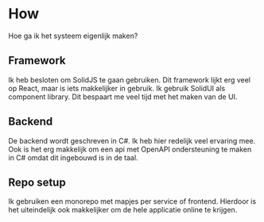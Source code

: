 # How

Hoe ga ik het systeem eigenlijk maken?

## Framework

Ik heb besloten om SolidJS te gaan gebruiken. Dit framework lijkt erg veel op React, maar is iets makkelijker in gebruik. Ik gebruik SolidUI als component library. Dit bespaart me veel tijd met het maken van de UI.

## Backend

De backend wordt geschreven in C#. Ik heb hier redelijk veel ervaring mee. Ook is het erg makkelijk om een api met OpenAPI ondersteuning te maken in C# omdat dit ingebouwd is in de taal.

## Repo setup

Ik gebruiken een monorepo met mapjes per service of frontend. Hierdoor is het uiteindelijk ook makkelijker om de hele applicatie online te krijgen.
